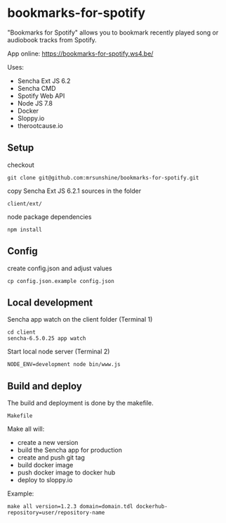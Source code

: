 # bookmarks-for-spotify
"Bookmarks for Spotify" allows you to bookmark recently played song or audiobook tracks from Spotify.

App online: https://bookmarks-for-spotify.ws4.be/

Uses:
* Sencha Ext JS 6.2
* Sencha CMD
* Spotify Web API
* Node JS 7.8
* Docker
* Sloppy.io
* therootcause.io


## Setup

checkout

    git clone git@github.com:mrsunshine/bookmarks-for-spotify.git

copy Sencha Ext JS 6.2.1 sources in the folder

    client/ext/

node package dependencies

    npm install

## Config

create config.json and adjust values

    cp config.json.example config.json

## Local development

Sencha app watch on the client folder (Terminal 1)

    cd client
    sencha-6.5.0.25 app watch

Start local node server (Terminal 2)

    NODE_ENV=development node bin/www.js


## Build and deploy

The build and deployment is done by the makefile.

    Makefile

Make all will:
 * create a new version
 * build the Sencha app for production
 * create and push git tag
 * build docker image
 * push docker image to docker hub
 * deploy to sloppy.io

Example:

    make all version=1.2.3 domain=domain.tdl dockerhub-repository=user/repository-name


